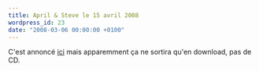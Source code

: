 ```yaml
---
title: April & Steve le 15 avril 2008
wordpress_id: 23
date: "2008-03-06 00:00:00 +0100"
---
```


C'est annoncé [ici][1] mais apparemment ça ne sortira qu'en download, pas de CD.

[1]: https://www.aprilmarch.com/
